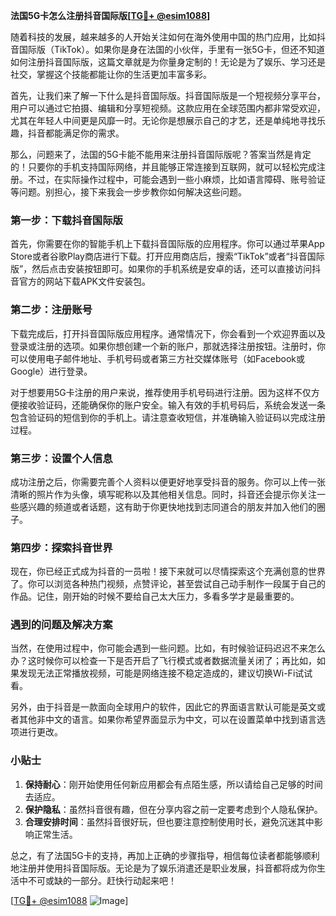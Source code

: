**法国5G卡怎么注册抖音国际版[[TG💪+ @esim1088](https://t.me/s/esim1088)]**

随着科技的发展，越来越多的人开始关注如何在海外使用中国的热门应用，比如抖音国际版（TikTok）。如果你是身在法国的小伙伴，手里有一张5G卡，但还不知道如何注册抖音国际版，这篇文章就是为你量身定制的！无论是为了娱乐、学习还是社交，掌握这个技能都能让你的生活更加丰富多彩。

首先，让我们来了解一下什么是抖音国际版。抖音国际版是一个短视频分享平台，用户可以通过它拍摄、编辑和分享短视频。这款应用在全球范围内都非常受欢迎，尤其在年轻人中间更是风靡一时。无论你是想展示自己的才艺，还是单纯地寻找乐趣，抖音都能满足你的需求。

那么，问题来了，法国的5G卡能不能用来注册抖音国际版呢？答案当然是肯定的！只要你的手机支持国际网络，并且能够正常连接到互联网，就可以轻松完成注册。不过，在实际操作过程中，可能会遇到一些小麻烦，比如语言障碍、账号验证等问题。别担心，接下来我会一步步教你如何解决这些问题。

### 第一步：下载抖音国际版

首先，你需要在你的智能手机上下载抖音国际版的应用程序。你可以通过苹果App Store或者谷歌Play商店进行下载。打开应用商店后，搜索“TikTok”或者“抖音国际版”，然后点击安装按钮即可。如果你的手机系统是安卓的话，还可以直接访问抖音官方的网站下载APK文件安装包。

### 第二步：注册账号

下载完成后，打开抖音国际版应用程序。通常情况下，你会看到一个欢迎界面以及登录或注册的选项。如果你想创建一个新的账户，那就选择注册按钮。注册时，你可以使用电子邮件地址、手机号码或者第三方社交媒体账号（如Facebook或Google）进行登录。

对于想要用5G卡注册的用户来说，推荐使用手机号码进行注册。因为这样不仅方便接收验证码，还能确保你的账户安全。输入有效的手机号码后，系统会发送一条包含验证码的短信到你的手机上。请注意查收短信，并准确输入验证码以完成注册过程。

### 第三步：设置个人信息

成功注册之后，你需要完善个人资料以便更好地享受抖音的服务。你可以上传一张清晰的照片作为头像，填写昵称以及其他相关信息。同时，抖音还会提示你关注一些感兴趣的频道或者话题，这有助于你更快地找到志同道合的朋友并加入他们的圈子。

### 第四步：探索抖音世界

现在，你已经正式成为抖音的一员啦！接下来就可以尽情探索这个充满创意的世界了。你可以浏览各种热门视频，点赞评论，甚至尝试自己动手制作一段属于自己的作品。记住，刚开始的时候不要给自己太大压力，多看多学才是最重要的。

### 遇到的问题及解决方案

当然，在使用过程中，你可能会遇到一些问题。比如，有时候验证码迟迟不来怎么办？这时候你可以检查一下是否开启了飞行模式或者数据流量关闭了；再比如，如果发现无法正常播放视频，可能是网络连接不稳定造成的，建议切换Wi-Fi试试看。

另外，由于抖音是一款面向全球用户的软件，因此它的界面语言默认可能是英文或者其他非中文的语言。如果你希望界面显示为中文，可以在设置菜单中找到语言选项进行更改。

### 小贴士

1. **保持耐心**：刚开始使用任何新应用都会有点陌生感，所以请给自己足够的时间去适应。
2. **保护隐私**：虽然抖音很有趣，但在分享内容之前一定要考虑到个人隐私保护。
3. **合理安排时间**：虽然抖音很好玩，但也要注意控制使用时长，避免沉迷其中影响正常生活。

总之，有了法国5G卡的支持，再加上正确的步骤指导，相信每位读者都能够顺利地注册并使用抖音国际版。无论是为了娱乐消遣还是职业发展，抖音都将成为你生活中不可或缺的一部分。赶快行动起来吧！

[[TG💪+ @esim1088](https://t.me/s/esim1088) ![Image](https://i.postimg.cc/4NQfJmqS/Snipaste-2025-05-13-00-14-12.png)]
